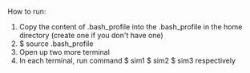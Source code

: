 How to run:
1. Copy the content of .bash_profile into the .bash_profile in the home directory (create one if you don't have one)
2. $ source .bash_profile
3. Open up two more terminal
4. In each terminal, run command
   $ sim1
   $ sim2
   $ sim3
   respectively
